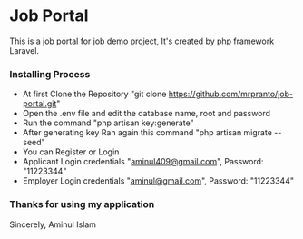 
# Job Portal 
This is a job portal for job demo project, It's created by php framework Laravel.

### Installing Process 
 
 - At first Clone the Repository "git clone https://github.com/mrpranto/job-portal.git"
 - Open the .env file and edit the database name, root and password
 - Run the command "php artisan key:generate"
 - After generating key Ran again this command "php artisan migrate --seed"
 - You can Register or Login 
 - Applicant Login credentials "aminul409@gmail.com", Password: "11223344"
 - Employer Login credentials "aminul@gmail.com", Password: "11223344"


### Thanks for using my application
Sincerely,
Aminul Islam
